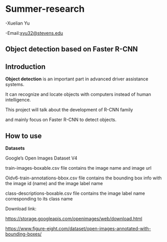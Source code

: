 # Summer-research

-Xuelian Yu   

-Email:xyu32@stevens.edu  


## Object detection based on Faster R-CNN  


## Introduction  

**Object detection** is an important part in advanced driver assistance systems.   

It can recognize and locate objects with computers instead of human intelligence.   

This project will talk about the development of R-CNN family

and mainly focus on Faster R-CNN to detect objects.  

## How to use

**Datasets** 

Google’s Open Images Dataset V4

train-images-boxable.csv file contains the image name and image url

Oidv6-train-annotations-bbox.csv file contains the bounding box info with the image id (name) and the image label name

class-descriptions-boxable.csv file contains the image label name corresponding to its class name

Download link:

https://storage.googleapis.com/openimages/web/download.html

https://www.figure-eight.com/dataset/open-images-annotated-with-bounding-boxes/
